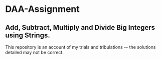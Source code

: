 # DAA-Assignment
## Add, Subtract, Multiply and Divide Big Integers using Strings.

This repository is an account of my trials and tribulations -- the solutions detailed may not be correct.
